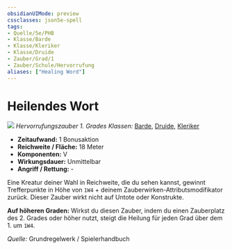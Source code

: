 ```yaml
---
obsidianUIMode: preview
cssclasses: json5e-spell
tags:
- Quelle/5e/PHB
- Klasse/Barde
- Klasse/Kleriker
- Klasse/Druide
- Zauber/Grad/1
- Zauber/Schule/Hervorrufung
aliases: ["Healing Word"]
---
```

# Heilendes Wort
![](../../../99%20-%20Setup/Files/Bildersammlung/Symbolik/Hervorrufungszauber.webp#token)
*Hervorrufungszauber 1. Grades*
*Klassen:* [Barde](05%20-%20Wikipedia/Charakteroptionen/02.%20Klassen/Barde.md), [Druide](05%20-%20Wikipedia/Kompendium/Charakteroptionen/Klassen/Druide.md), [Kleriker](../Charakteroptionen/Klassen/Kleriker.md)

- **Zeitaufwand:** 1 Bonusaktion
- **Reichweite / Fläche:** 18 Meter
- **Komponenten:** V
- **Wirkungsdauer:** Unmittelbar
- **Angriff / Rettung:** -

Eine Kreatur deiner Wahl in Reichweite, die du sehen kannst, gewinnt Trefferpunkte in Höhe von `1W4` + deinem Zauberwirken-Attributsmodifikator zurück. Dieser Zauber wirkt nicht auf Untote oder Konstrukte.

**Auf höheren Graden:** Wirkst du diesen Zauber, indem du einen Zauberplatz des 2. Grades oder höher nutzt, steigt die Heilung für jeden Grad über dem 1. um `1W4`.

 *Quelle:* Grundregelwerk / Spielerhandbuch